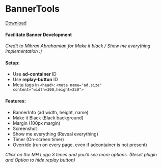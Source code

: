 # BannerTools

[Download](https://chrome.google.com/webstore/detail/bannertools/coadikkjopidjmjbkhnipibbonohffma)

#### Facilitate Banner Development

_Credit to Mihran Abrahamian for Make it black / Show me everything implementation :)_

#### Setup:
* Use **ad-container** ID
* Use **replay-button** ID
* Meta tags in `<head>`:
`<meta name="ad.size" content="width=300,height=250">`

#### Features:
- BannerInfo (ad width, height, name)
- Make it Black (Black background)
- Margin (100px margin)
- Screenshot
- Show me everything (Reveal everything)
- Timer (On-screen timer)
- Override (run on every page, even if adcontainer is not present)

_Click on the MH Logo 3 times and you'll see more options. (Reset plugin and Option to hide replay button)_